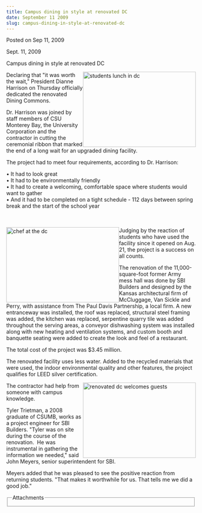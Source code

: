 ```yaml
---
title: Campus dining in style at renovated DC
date: September 11 2009
slug: campus-dining-in-style-at-renovated-dc
---
```


 



<span class="date">Posted on Sep 11, 2009    </span>
<p>Sept. 11, 2009</p>
Campus dining in style at renovated DC<br>
<p><img alt="students lunch in dc" height="200" src="https://news.csumb.edu/sites/default/files/65/igx_migrate/images/DC-3.jpg" style="float:right" width="300">Declaring that &quot;it was worth the
wait,&quot; President Dianne Harrison on Thursday officially dedicated
the renovated Dining Commons.</img></p>
<p>Dr. Harrison was joined by staff members of CSU Monterey Bay,
the University Corporation and the contractor in cutting the
ceremonial ribbon that marked the end of a long wait for an
upgraded dining facility.</p>
<p>The project had to meet four requirements, according to Dr.
Harrison:</p>
<p>&#x2022; It had to look great<br>
&#x2022; It had to be environmentally friendly<br>
&#x2022; It had to create a welcoming, comfortable space where students
would want to gather<br>
&#x2022; And it had to be completed on a tight schedule - 112 days between
spring break and the start of the school year</br></br></br></p>
<p><img alt="chef at the dc" height="200" src="https://news.csumb.edu/sites/default/files/65/igx_migrate/images/DC-4.jpg" style="float:left" width="300">Judging by the reaction of
students who have used the facility since it opened on Aug. 21, the
project is a success on all counts.</img></p>
<p>The renovation of the 11,000-square-foot former Army mess hall
was done by SBI Builders and designed by the Kansas architectural
firm of McCluggage, Van Sickle and Perry, with assistance from The
Paul Davis Partnership, a local firm. A new entranceway was
installed, the roof was replaced, structural steel framing was
added, the kitchen was replaced, serpentine quarry tile was added
throughout the serving areas, a conveyor dishwashing system was
installed along with new heating and ventilation systems, and
custom booth and banquette seating were added to create the look
and feel of a restaurant.&#xA0;</p>
<p>The total cost of the project was $3.45 million.</p>
<p>The renovated facility uses less water. Added to the recycled
materials that were used, the indoor environmental quality and
other features, the project qualifies for LEED silver
certification.</p>
<p><img alt="renovated dc welcomes guests" height="200" src="https://news.csumb.edu/sites/default/files/65/igx_migrate/images/DC-2.jpg" style="float:right" width="300">The contractor had help from
someone with campus knowledge.</img></p>
<p>Tyler Trietman, a 2008 graduate of CSUMB, works as a project
engineer for SBI Builders. &quot;Tyler was on site during the course of
the renovation.&#xA0; He was instrumental in gathering the
information we needed,&quot; said John Meyers, senior superintendent for
SBI.</p>
<p>Meyers added that he was pleased to see the positive reaction
from returning students. &quot;That makes it worthwhile for us. That
tells me we did a good job.&quot;</p>
<fieldset class="fieldgroup group-attachments">
<legend>Attachments</legend>
<div class="field field-type-emvideo field-field-attach-video">
<div class="field-items">
<div class="field-item odd">
<div class="emvideo emvideo-video emvideo-"/>
</div>
</div>
</div>
</fieldset>
</br>




 
